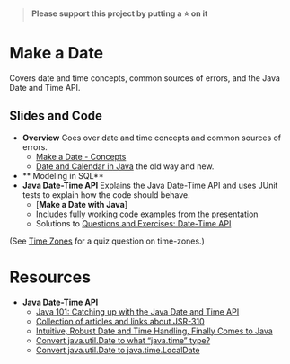 > **Please support this project by putting a :star: on it**

# Make a Date

Covers date and time concepts, common sources of errors, and the Java Date and Time API.

## Slides and Code

- **Overview**
  Goes over date and time concepts and common sources of errors.
  - [Make a Date - Concepts]()
  - [Date and Calendar in Java](https://docs.google.com/presentation/d/1iZZA0kTi3noP2wdnpHZLzHReynnBJ_yCSNmzqQPt_ew/edit?usp=sharing) the old way and new.
- ** Modeling in SQL**
- **Java Date-Time API**
  Explains the Java Date-Time API and uses JUnit tests to explain how the code should behave.
  - [**Make a Date with Java**]
  - Includes fully working code examples from the presentation
  - Solutions to [Questions and Exercises: Date-Time API](http://docs.oracle.com/javase/tutorial/datetime/iso/QandE/questions.html)


(See [Time Zones](TimeZones.md) for a quiz question on time-zones.)


# Resources

- **Java Date-Time API**
  - [Java 101: Catching up with the Java Date and Time API](http://www.javaworld.com/article/2078757/java-se/java-se-java-101-the-next-generation-it-s-time-for-a-change.html)
  - [Collection of articles and links about JSR-310](http://www.threeten.org/links.html)
  - [Intuitive, Robust Date and Time Handling, Finally Comes to Java](https://www.infoq.com/articles/java.time)
  - [Convert java.util.Date to what “java.time” type?](http://stackoverflow.com/questions/36639154/convert-java-util-date-to-what-java-time-type)
  - [Convert java.util.Date to java.time.LocalDate](http://stackoverflow.com/questions/21242110/convert-java-util-date-to-java-time-localdate/21242111#21242111)
